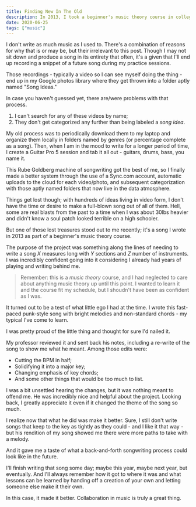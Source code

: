 ```yaml
---
title: Finding New In The Old
description: In 2013, I took a beginner's music theory course in college. Seven years later, I dug up the song in its digital form and gave it new life.
date: 2020-06-25
tags: ["music"]
---
```


I don't write as much music as I used to. There's a combination of reasons for why that is or may be, but their irrelevant to this post. Though I may not sit down and produce a song in its entirety that often, it's a given that I'll end up recording a snippet of a future song during my practice sessions.

Those recordings - typically a video so I can see myself doing the thing - end up in my Google photos library where they get thrown into a folder aptly named "Song Ideas."

In case you haven't guessed yet, there are/were problems with that process.

1. I can't search for any of these videos by name;
2. They don't get categorized any further than being labeled a _song idea_.

My old process was to periodically download them to my laptop and organize them locally in folders named by genres (or percentage complete as a song). Then, when I am in the mood to write for a longer period of time, I create a Guitar Pro 5 session and tab it all out - guitars, drums, bass, you name it.

This Rube Goldberg machine of songwriting got the best of me, so I finally made a better system through the use of a Sync.com account, automatic uploads to the cloud for each video/photo, and subsequent categorization with those aptly named folders that now live in the data atmosphere.

Things get lost though; with hundreds of ideas living in video form, I don't have the time or desire to make a full-blown song out of all of them. Hell, some are real blasts from the past to a time when I was about 30lbs heavier and didn't know a soul patch looked terrible on a high schooler.

But one of those lost treasures stood out to me recently; it's a song I wrote in 2013 as part of a beginner's music theory course.

The purpose of the project was something along the lines of needing to write a song _X_ measures long with _Y_ sections and _Z_ number of instruments. I was incredibly confident going into it considering I already had years of playing and writing behind me.

> Remember: this is a _music theory_ course, and I had neglected to care about anything music theory up until this point. I wanted to learn it and the course fit my schedule, but I shoudn't have been as confident as I was.

It turned out to be a test of what little ego I had at the time. I wrote this fast-paced punk-style song with bright melodies and non-standard chords - my typical I've come to learn.

I was pretty proud of the little thing and thought for sure I'd nailed it.

My professor reviewed it and sent back his notes, including a re-write of the song to show me what he meant. Among those edits were:

- Cutting the BPM in half;
- Solidifying it into a major key;
- Changing emphasis of key chords;
- And some other things that would be too much to list.

I was a bit unsettled hearing the changes, but it was nothing meant to offend me. He was incredibly nice and helpful about the project. Looking back, I greatly appreciate it even if it changed the theme of the song so much.

I realize now that what he did was make it better. Sure, I still don't write songs that keep to the key as tightly as they could - and I like it that way - but his rendition of my song showed me there were more paths to take with a melody.

And it gave me a taste of what a back-and-forth songwriting process could look like in the future.

I'll finish writing that song some day; maybe this year, maybe next year, but eventually. And I'll always remember how it got to where it was and what lessons can be learned by handing off a creation of your own and letting someone else make it their own.

In this case, it made it better. Collaboration in music is truly a great thing.
